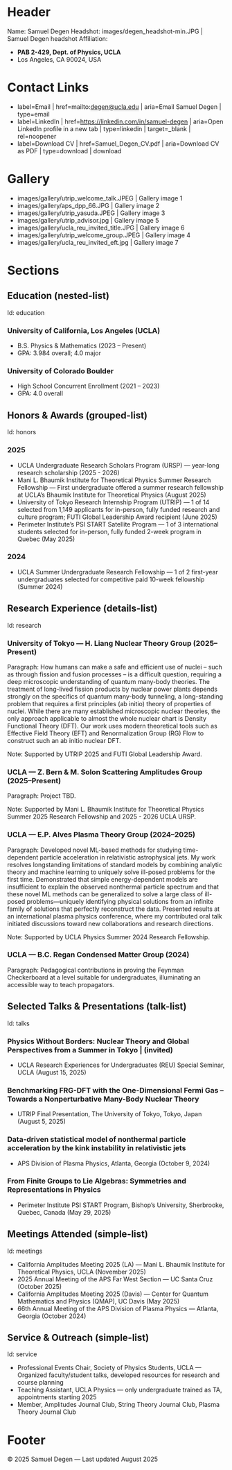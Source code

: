 # Header
Name: Samuel Degen
Headshot: images/degen_headshot-min.JPG | Samuel Degen headshot
Affiliation:
- **PAB 2-429, Dept. of Physics, UCLA**
- Los Angeles, CA 90024, USA

# Contact Links
- label=Email | href=mailto:degen@ucla.edu | aria=Email Samuel Degen | type=email
- label=LinkedIn | href=https://linkedin.com/in/samuel-degen | aria=Open LinkedIn profile in a new tab | type=linkedin | target=_blank | rel=noopener
- label=Download CV | href=Samuel_Degen_CV.pdf | aria=Download CV as PDF | type=download | download

# Gallery
- images/gallery/utrip_welcome_talk.JPEG | Gallery image 1
- images/gallery/aps_dpp_66.JPG | Gallery image 2
- images/gallery/utrip_yasuda.JPEG | Gallery image 3
- images/gallery/utrip_advisor.jpg | Gallery image 5
- images/gallery/ucla_reu_invited_title.JPG | Gallery image 6
- images/gallery/utrip_welcome_group.JPEG | Gallery image 4
- images/gallery/ucla_reu_invited_eft.jpg | Gallery image 7

# Sections
## Education (nested-list)
Id: education
### University of California, Los Angeles (UCLA)
- B.S. Physics & Mathematics (2023 – Present)
- GPA: 3.984 overall; 4.0 major
### University of Colorado Boulder
- High School Concurrent Enrollment (2021 – 2023)
- GPA: 4.0 overall

## Honors & Awards (grouped-list)
Id: honors
### 2025
- UCLA Undergraduate Research Scholars Program (URSP) — year-long research scholarship (2025 - 2026)
- Mani L. Bhaumik Institute for Theoretical Physics Summer Research Fellowship — First undergraduate offered a summer research fellowship at UCLA’s Bhaumik Institute for Theoretical Physics (August 2025)
- University of Tokyo Research Internship Program (UTRIP) — 1 of 14 selected from 1,149 applicants for in-person, fully funded research and culture program; FUTI Global Leadership Award recipient (June 2025)
- Perimeter Institute’s PSI START Satellite Program — 1 of 3 international students selected for in-person, fully funded 2-week program in Quebec (May 2025)
### 2024
- UCLA Summer Undergraduate Research Fellowship — 1 of 2 first-year undergraduates selected for competitive paid 10-week fellowship (Summer 2024)

## Research Experience (details-list)
Id: research
### University of Tokyo — H. Liang Nuclear Theory Group (2025–Present)
Paragraph: How humans can make a safe and efficient use of nuclei – such as through fission and fusion processes – is a difficult question, requiring a deep microscopic understanding of quantum many-body theories. The treatment of long-lived fission products by nuclear power plants depends strongly on the specifics of quantum many-body tunneling, a long-standing problem that requires a first principles (ab initio) theory of properties of nuclei. While there are many established microscopic nuclear theories, the only approach applicable to almost the whole nuclear chart is Density Functional Theory (DFT). Our work uses modern theoretical tools such as Effective Field Theory (EFT) and Renormalization Group (RG) Flow to construct such an ab initio nuclear DFT.

Note: Supported by UTRIP 2025 and FUTI Global Leadership Award.
### UCLA — Z. Bern & M. Solon Scattering Amplitudes Group (2025–Present)
Paragraph: Project TBD.

Note: Supported by Mani L. Bhaumik Institute for Theoretical Physics Summer 2025 Research Fellowship and 2025 - 2026 UCLA URSP.
### UCLA — E.P. Alves Plasma Theory Group (2024–2025)
Paragraph: Developed novel ML-based methods for studying time-dependent particle acceleration in relativistic astrophysical jets. My work resolves longstanding limitations of standard models by combining analytic theory and machine learning to uniquely solve ill-posed problems for the first time. Demonstrated that simple energy-dependent models are insufficient to explain the observed nonthermal particle spectrum and that these novel ML methods can be generalized to solve a large class of ill-posed problems—uniquely identifying physical solutions from an infinite family of solutions that perfectly reconstruct the data. Presented results at an international plasma physics conference, where my contributed oral talk initiated discussions toward new collaborations and research directions.

Note: Supported by UCLA Physics Summer 2024 Research Fellowship.
### UCLA — B.C. Regan Condensed Matter Group (2024)
Paragraph: Pedagogical contributions in proving the Feynman Checkerboard at a level suitable for undergraduates, illuminating an accessible way to teach propagators.

## Selected Talks & Presentations (talk-list)
Id: talks
### Physics Without Borders: Nuclear Theory and Global Perspectives from a Summer in Tokyo | (invited)
- UCLA Research Experiences for Undergraduates (REU) Special Seminar, UCLA (August 15, 2025)
### Benchmarking FRG-DFT with the One-Dimensional Fermi Gas – Towards a Nonperturbative Many-Body Nuclear Theory
- UTRIP Final Presentation, The University of Tokyo, Tokyo, Japan (August 5, 2025)
### Data-driven statistical model of nonthermal particle acceleration by the kink instability in relativistic jets
- APS Division of Plasma Physics, Atlanta, Georgia (October 9, 2024)
### From Finite Groups to Lie Algebras: Symmetries and Representations in Physics
- Perimeter Institute PSI START Program, Bishop’s University, Sherbrooke, Quebec, Canada (May 29, 2025)

## Meetings Attended (simple-list)
Id: meetings
- California Amplitudes Meeting 2025 (LA) — Mani L. Bhaumik Institute for Theoretical Physics, UCLA (November 2025)
- 2025 Annual Meeting of the APS Far West Section — UC Santa Cruz (October 2025)
- California Amplitudes Meeting 2025 (Davis) — Center for Quantum Mathematics and Physics (QMAP), UC Davis (May 2025)
- 66th Annual Meeting of the APS Division of Plasma Physics — Atlanta, Georgia (October 2024)

## Service & Outreach (simple-list)
Id: service
- Professional Events Chair, Society of Physics Students, UCLA — Organized faculty/student talks, developed resources for research and course planning
- Teaching Assistant, UCLA Physics — only undergraduate trained as TA, appointments starting 2025
- Member, Amplitudes Journal Club, String Theory Journal Club, Plasma Theory Journal Club

# Footer
© 2025 Samuel Degen — Last updated August 2025
